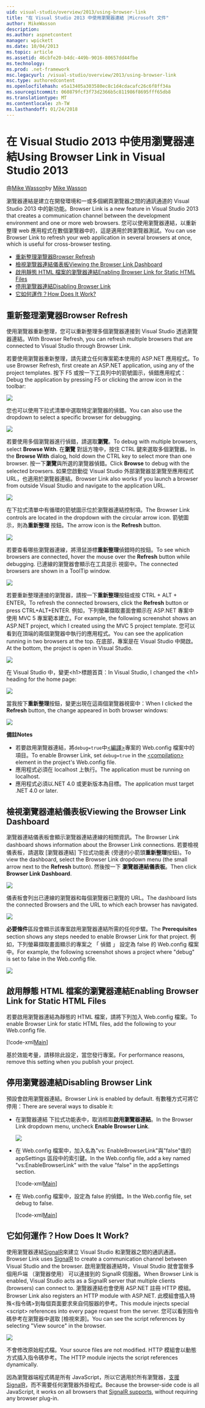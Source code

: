 ```yaml
---
uid: visual-studio/overview/2013/using-browser-link
title: "在 Visual Studio 2013 中使用瀏覽器連結 |Microsoft 文件"
author: MikeWasson
description: 
ms.author: aspnetcontent
manager: wpickett
ms.date: 10/04/2013
ms.topic: article
ms.assetid: 46cbfe20-b4dc-449b-9016-80657dd44fbe
ms.technology: 
ms.prod: .net-framework
msc.legacyurl: /visual-studio/overview/2013/using-browser-link
msc.type: authoredcontent
ms.openlocfilehash: e5a13405a303580ec8c1d4cdacafc26c6f8ff34a
ms.sourcegitcommit: 060879fcf3f73d2366b5c811986f8695fff65db8
ms.translationtype: MT
ms.contentlocale: zh-TW
ms.lasthandoff: 01/24/2018
---
```

<a name="using-browser-link-in-visual-studio-2013"></a><span data-ttu-id="fa5b2-102">在 Visual Studio 2013 中使用瀏覽器連結</span><span class="sxs-lookup"><span data-stu-id="fa5b2-102">Using Browser Link in Visual Studio 2013</span></span>
====================
<span data-ttu-id="fa5b2-103">由[Mike Wasson](https://github.com/MikeWasson)</span><span class="sxs-lookup"><span data-stu-id="fa5b2-103">by [Mike Wasson](https://github.com/MikeWasson)</span></span>

<span data-ttu-id="fa5b2-104">瀏覽器連結是建立在開發環境和一或多個網頁瀏覽器之間的通訊通道的 Visual Studio 2013 中的新功能。</span><span class="sxs-lookup"><span data-stu-id="fa5b2-104">Browser Link is a new feature in Visual Studio 2013 that creates a communication channel between the development environment and one or more web browsers.</span></span> <span data-ttu-id="fa5b2-105">您可以使用瀏覽器連結，以重新整理 web 應用程式在數個瀏覽器中的，這是適用於跨瀏覽器測試。</span><span class="sxs-lookup"><span data-stu-id="fa5b2-105">You can use Browser Link to refresh your web application in several browsers at once, which is useful for cross-browser testing.</span></span>

- [<span data-ttu-id="fa5b2-106">重新整理瀏覽器</span><span class="sxs-lookup"><span data-stu-id="fa5b2-106">Browser Refresh</span></span>](#browser-refresh)
- [<span data-ttu-id="fa5b2-107">檢視瀏覽器連結儀表板</span><span class="sxs-lookup"><span data-stu-id="fa5b2-107">Viewing the Browser Link Dashboard</span></span>](#dashboard)
- [<span data-ttu-id="fa5b2-108">啟用靜態 HTML 檔案的瀏覽器連結</span><span class="sxs-lookup"><span data-stu-id="fa5b2-108">Enabling Browser Link for Static HTML Files</span></span>](#static-html)
- [<span data-ttu-id="fa5b2-109">停用瀏覽器連結</span><span class="sxs-lookup"><span data-stu-id="fa5b2-109">Disabling Browser Link</span></span>](#disabling)
- [<span data-ttu-id="fa5b2-110">它如何運作？</span><span class="sxs-lookup"><span data-stu-id="fa5b2-110">How Does It Work?</span></span>](#how-it-works)

<a id="browser-refresh"></a>
## <a name="browser-refresh"></a><span data-ttu-id="fa5b2-111">重新整理瀏覽器</span><span class="sxs-lookup"><span data-stu-id="fa5b2-111">Browser Refresh</span></span>

<span data-ttu-id="fa5b2-112">使用瀏覽器重新整理，您可以重新整理多個瀏覽器連接到 Visual Studio 透過瀏覽器連結。</span><span class="sxs-lookup"><span data-stu-id="fa5b2-112">With Browser Refresh, you can refresh multiple browsers that are connected to Visual Studio through Browser Link.</span></span>

<span data-ttu-id="fa5b2-113">若要使用瀏覽器重新整理，請先建立任何專案範本使用的 ASP.NET 應用程式。</span><span class="sxs-lookup"><span data-stu-id="fa5b2-113">To use Browser Refresh, first create an ASP.NET application, using any of the project templates.</span></span> <span data-ttu-id="fa5b2-114">按下 F5 或按一下工具列中的箭號圖示，偵錯應用程式：</span><span class="sxs-lookup"><span data-stu-id="fa5b2-114">Debug the application by pressing F5 or clicking the arrow icon in the toolbar:</span></span>

![](using-browser-link/_static/image1.png)

<span data-ttu-id="fa5b2-115">您也可以使用下拉式清單中選取特定瀏覽器的偵錯。</span><span class="sxs-lookup"><span data-stu-id="fa5b2-115">You can also use the dropdown to select a specific browser for debugging.</span></span>

![](using-browser-link/_static/image2.png)

<span data-ttu-id="fa5b2-116">若要使用多個瀏覽器進行偵錯，請選取**瀏覽**。</span><span class="sxs-lookup"><span data-stu-id="fa5b2-116">To debug with multiple browsers, select **Browse With**.</span></span> <span data-ttu-id="fa5b2-117">在**瀏覽** 對話方塊中，按住 CTRL 鍵來選取多個瀏覽器。</span><span class="sxs-lookup"><span data-stu-id="fa5b2-117">In the **Browse With** dialog, hold down the CTRL key to select more than one browser.</span></span> <span data-ttu-id="fa5b2-118">按一下**瀏覽**與所選的瀏覽器偵錯。</span><span class="sxs-lookup"><span data-stu-id="fa5b2-118">Click **Browse** to debug with the selected browsers.</span></span> <span data-ttu-id="fa5b2-119">如果您啟動從 Visual Studio 外部瀏覽器並瀏覽至應用程式 URL，也適用於瀏覽器連結。</span><span class="sxs-lookup"><span data-stu-id="fa5b2-119">Browser Link also works if you launch a browser from outside Visual Studio and navigate to the application URL.</span></span>

![](using-browser-link/_static/image3.png)

<span data-ttu-id="fa5b2-120">在下拉式清單中有循環的箭號圖示位於瀏覽器連結控制項。</span><span class="sxs-lookup"><span data-stu-id="fa5b2-120">The Browser Link controls are located in the dropdown with the circular arrow icon.</span></span> <span data-ttu-id="fa5b2-121">箭號圖示，則為**重新整理** 按鈕。</span><span class="sxs-lookup"><span data-stu-id="fa5b2-121">The arrow icon is the **Refresh** button.</span></span>

![](using-browser-link/_static/image4.png)

<span data-ttu-id="fa5b2-122">若要查看哪些瀏覽器連線，將滑鼠游標**重新整理**偵錯時的按鈕。</span><span class="sxs-lookup"><span data-stu-id="fa5b2-122">To see which browsers are connected, hover the mouse over the **Refresh** button while debugging.</span></span> <span data-ttu-id="fa5b2-123">已連線的瀏覽器會顯示在工具提示 視窗中。</span><span class="sxs-lookup"><span data-stu-id="fa5b2-123">The connected browsers are shown in a ToolTip window.</span></span>

![](using-browser-link/_static/image5.png)

<span data-ttu-id="fa5b2-124">若要重新整理連接的瀏覽器，請按一下**重新整理**按鈕或按 CTRL + ALT + ENTER。</span><span class="sxs-lookup"><span data-stu-id="fa5b2-124">To refresh the connected browsers, click the **Refresh** button or press CTRL+ALT+ENTER.</span></span> <span data-ttu-id="fa5b2-125">例如，下列螢幕擷取畫面會顯示在 ASP.NET 專案中使用 MVC 5 專案範本建立。</span><span class="sxs-lookup"><span data-stu-id="fa5b2-125">For example, the following screenshot shows an ASP.NET project, which I created using the MVC 5 project template.</span></span> <span data-ttu-id="fa5b2-126">您可以看到在頂端的兩個瀏覽器中執行的應用程式。</span><span class="sxs-lookup"><span data-stu-id="fa5b2-126">You can see the application running in two browsers at the top.</span></span> <span data-ttu-id="fa5b2-127">在底部，專案是在 Visual Studio 中開啟。</span><span class="sxs-lookup"><span data-stu-id="fa5b2-127">At the bottom, the project is open in Visual Studio.</span></span>

![](using-browser-link/_static/image6.png)

<span data-ttu-id="fa5b2-128">在 Visual Studio 中，變更&lt;h1&gt;標題首頁：</span><span class="sxs-lookup"><span data-stu-id="fa5b2-128">In Visual Studio, I changed the &lt;h1&gt; heading for the home page:</span></span>

![](using-browser-link/_static/image7.png)

<span data-ttu-id="fa5b2-129">當我按下**重新整理**按鈕，變更出現在這兩個瀏覽器視窗中：</span><span class="sxs-lookup"><span data-stu-id="fa5b2-129">When I clicked the **Refresh** button, the change appeared in both browser windows:</span></span>

![](using-browser-link/_static/image8.png)

<span data-ttu-id="fa5b2-130">**備註**</span><span class="sxs-lookup"><span data-stu-id="fa5b2-130">**Notes**</span></span>

- <span data-ttu-id="fa5b2-131">若要啟用瀏覽器連結，將`debug=true`中[&lt;編譯&gt;](https://msdn.microsoft.com/library/s10awwz0(v=vs.85).aspx)專案的 Web.config 檔案中的項目。</span><span class="sxs-lookup"><span data-stu-id="fa5b2-131">To enable Browser Link, set `debug=true` in the [&lt;compilation&gt;](https://msdn.microsoft.com/library/s10awwz0(v=vs.85).aspx) element in the project's Web.config file.</span></span>
- <span data-ttu-id="fa5b2-132">應用程式必須在 localhost 上執行。</span><span class="sxs-lookup"><span data-stu-id="fa5b2-132">The application must be running on localhost.</span></span>
- <span data-ttu-id="fa5b2-133">應用程式必須以.NET 4.0 或更新版本為目標。</span><span class="sxs-lookup"><span data-stu-id="fa5b2-133">The application must target .NET 4.0 or later.</span></span>

<a id="dashboard"></a>
## <a name="viewing-the-browser-link-dashboard"></a><span data-ttu-id="fa5b2-134">檢視瀏覽器連結儀表板</span><span class="sxs-lookup"><span data-stu-id="fa5b2-134">Viewing the Browser Link Dashboard</span></span>

<span data-ttu-id="fa5b2-135">瀏覽器連結儀表板會顯示瀏覽器連結連線的相關資訊。</span><span class="sxs-lookup"><span data-stu-id="fa5b2-135">The Browser Link dashboard shows information about the Browser Link connections.</span></span> <span data-ttu-id="fa5b2-136">若要檢視儀表板，請選取 [瀏覽器連結] 下拉式功能表 (旁邊的小箭頭**重新整理**按鈕)。</span><span class="sxs-lookup"><span data-stu-id="fa5b2-136">To view the dashboard, select the Browser Link dropdown menu (the small arrow next to the **Refresh** button).</span></span> <span data-ttu-id="fa5b2-137">然後按一下 **瀏覽器連結儀表板**。</span><span class="sxs-lookup"><span data-stu-id="fa5b2-137">Then click **Browser Link Dashboard**.</span></span>

![](using-browser-link/_static/image9.png)

<span data-ttu-id="fa5b2-138">儀表板會列出已連線的瀏覽器和每個瀏覽器已瀏覽的 URL。</span><span class="sxs-lookup"><span data-stu-id="fa5b2-138">The dashboard lists the connected Browsers and the URL to which each browser has navigated.</span></span>

![](using-browser-link/_static/image10.png)

<span data-ttu-id="fa5b2-139">**必要條件**區段會顯示該專案啟用瀏覽器連結所需的任何步驟。</span><span class="sxs-lookup"><span data-stu-id="fa5b2-139">The **Prerequisites** section shows any steps needed to enable Browser Link for that project.</span></span> <span data-ttu-id="fa5b2-140">例如，下列螢幕擷取畫面顯示的專案之 「 偵錯 」 設定為 false 的 Web.config 檔案中。</span><span class="sxs-lookup"><span data-stu-id="fa5b2-140">For example, the following screenshot shows a project where "debug" is set to false in the Web.config file.</span></span>

![](using-browser-link/_static/image11.png)

<a id="static-html"></a>
## <a name="enabling-browser-link-for-static-html-files"></a><span data-ttu-id="fa5b2-141">啟用靜態 HTML 檔案的瀏覽器連結</span><span class="sxs-lookup"><span data-stu-id="fa5b2-141">Enabling Browser Link for Static HTML Files</span></span>

<span data-ttu-id="fa5b2-142">若要啟用瀏覽器連結為靜態的 HTML 檔案，請將下列加入 Web.config 檔案。</span><span class="sxs-lookup"><span data-stu-id="fa5b2-142">To enable Browser Link for static HTML files, add the following to your Web.config file.</span></span>

[!code-xml[Main](using-browser-link/samples/sample1.xml)]

<span data-ttu-id="fa5b2-143">基於效能考量，請移除此設定，當您發行專案。</span><span class="sxs-lookup"><span data-stu-id="fa5b2-143">For performance reasons, remove this setting when you publish your project.</span></span>

<a id="disabling"></a>
## <a name="disabling-browser-link"></a><span data-ttu-id="fa5b2-144">停用瀏覽器連結</span><span class="sxs-lookup"><span data-stu-id="fa5b2-144">Disabling Browser Link</span></span>

<span data-ttu-id="fa5b2-145">預設會啟用瀏覽器連結。</span><span class="sxs-lookup"><span data-stu-id="fa5b2-145">Browser Link is enabled by default.</span></span> <span data-ttu-id="fa5b2-146">有數種方式可將它停用：</span><span class="sxs-lookup"><span data-stu-id="fa5b2-146">There are several ways to disable it:</span></span>

- <span data-ttu-id="fa5b2-147">在瀏覽器連結 下拉式功能表中，取消核取**啟用瀏覽器連結**。</span><span class="sxs-lookup"><span data-stu-id="fa5b2-147">In the Browser Link dropdown menu, uncheck **Enable Browser Link**.</span></span> 

    ![](using-browser-link/_static/image12.png)
- <span data-ttu-id="fa5b2-148">在 Web.config 檔案中，加入名為"vs: EnableBrowserLink"與"false"值的 appSettings 區段中的索引鍵。</span><span class="sxs-lookup"><span data-stu-id="fa5b2-148">In the Web.config file, add a key named "vs:EnableBrowserLink" with the value "false" in the appSettings section.</span></span> 

    [!code-xml[Main](using-browser-link/samples/sample2.xml)]
- <span data-ttu-id="fa5b2-149">在 Web.config 檔案中，設定為 false 的偵錯。</span><span class="sxs-lookup"><span data-stu-id="fa5b2-149">In the Web.config file, set debug to false.</span></span> 

    [!code-xml[Main](using-browser-link/samples/sample3.xml)]

<a id="how-it-works"></a>
## <a name="how-does-it-work"></a><span data-ttu-id="fa5b2-150">它如何運作？</span><span class="sxs-lookup"><span data-stu-id="fa5b2-150">How Does It Work?</span></span>

<span data-ttu-id="fa5b2-151">使用瀏覽器連結[SignalR](../../../signalr/index.md)來建立 Visual Studio 和瀏覽器之間的通訊通道。</span><span class="sxs-lookup"><span data-stu-id="fa5b2-151">Browser Link uses [SignalR](../../../signalr/index.md) to create a communication channel between Visual Studio and the browser.</span></span> <span data-ttu-id="fa5b2-152">啟用瀏覽器連結時，Visual Studio 就會當做多個用戶端 （瀏覽器使用） 可以連接到的 SignalR 伺服器。</span><span class="sxs-lookup"><span data-stu-id="fa5b2-152">When Browser Link is enabled, Visual Studio acts as a SignalR server that multiple clients (browsers) can connect to.</span></span> <span data-ttu-id="fa5b2-153">瀏覽器連結也會使用 ASP.NET 註冊 HTTP 模組。</span><span class="sxs-lookup"><span data-stu-id="fa5b2-153">Browser Link also registers an HTTP module with ASP.NET.</span></span> <span data-ttu-id="fa5b2-154">此模組會插入特殊&lt;指令碼&gt;到每個頁面要求來自伺服器的參考。</span><span class="sxs-lookup"><span data-stu-id="fa5b2-154">This module injects special &lt;script&gt; references into every page request from the server.</span></span> <span data-ttu-id="fa5b2-155">您可以看到指令碼參考在瀏覽器中選取 [檢視來源]。</span><span class="sxs-lookup"><span data-stu-id="fa5b2-155">You can see the script references by selecting "View source" in the browser.</span></span>

![](using-browser-link/_static/image13.png)

<span data-ttu-id="fa5b2-156">不會修改原始程式檔。</span><span class="sxs-lookup"><span data-stu-id="fa5b2-156">Your source files are not modified.</span></span> <span data-ttu-id="fa5b2-157">HTTP 模組會以動態方式插入指令碼參考。</span><span class="sxs-lookup"><span data-stu-id="fa5b2-157">The HTTP module injects the script references dynamically.</span></span>

<span data-ttu-id="fa5b2-158">因為瀏覽器端程式碼是所有 JavaScript，所以它適用於所有瀏覽器，[支援 SignalR](../../../signalr/overview/getting-started/supported-platforms.md)，而不需要任何瀏覽器外掛程式。</span><span class="sxs-lookup"><span data-stu-id="fa5b2-158">Because the browser-side code is all JavaScript, it works on all browsers that [SignalR supports](../../../signalr/overview/getting-started/supported-platforms.md), without requiring any browser plug-in.</span></span>
